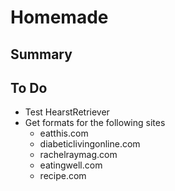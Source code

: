 # Homemade
## Summary
## To Do
* Test HearstRetriever
* Get formats for the following sites
  * eatthis.com
  * diabeticlivingonline.com
  * rachelraymag.com
  * eatingwell.com
  * recipe.com
